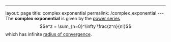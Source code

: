 ---
 layout: page
 title: complex exponential
 permalink: /complex_exponential
---The **complex exponential** is given by the [power series](https://defsmath.github.io/DefsMath/power_series) $$e^z = \sum_{n=0}^\infty \frac{z^n}{n!}$$ which has infinite [radius of convergence](https://defsmath.github.io/DefsMath/radius_of_convergence).